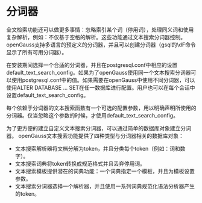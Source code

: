 # 分词器<a name="ZH-CN_TOPIC_0242370481"></a>

全文检索功能还可以做更多事情：忽略索引某个词（停用词），处理同义词和使用复杂解析，例如：不仅基于空格的解析。这些功能通过文本搜索分词器控制。openGauss支持多语言的预定义的分词器，并且可以创建分词器（gsql的\\dF命令显示了所有可用分词器）。

在安装期间选择一个合适的分词器，并且在postgresql.conf中相应的设置default\_text\_search\_config。如果为了openGauss使用同一个文本搜索分词器可以使用postgresql.conf中的值。如果需要在openGauss中使用不同分词器，可以使用ALTER DATABASE ... SET在任一数据库进行配置。用户也可以在每个会话中设置default\_text\_search\_config。

每个依赖于分词器的文本搜索函数有一个可选的配置参数，用以明确声明所使用的分词器。仅当忽略这个参数的时候，才使用default\_text\_search\_config。

为了更方便的建立自定义文本搜索分词器，可以通过简单的数据库对象建立分词器。 openGauss文本搜索功能提供了四种类型与分词器相关的数据库对象：

-   文本搜索解析器将文档分解为token，并且分类每个token（例如：词和数字）。
-   文本搜索词典将token转换成规范格式并且丢弃停用词。
-   文本搜索模板提供潜在的词典功能：一个词典指定一个模板，并且为模板设置参数。
-   文本搜索分词器选择一个解析器，并且使用一系列词典规范化语法分析器产生的token。

